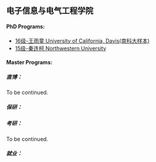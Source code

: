 ## 电子信息与电气工程学院

#### PhD Programs:

  - [16级-王雨童 University of California, Davis(南科大样本)](grad-application/electronic-information-and-electrical-engineering/[US]-16-wangyutong.md)
  - [15级-秦连柯 Northwestern University](grad-application/electronic-information-and-electrical-engineering/[US]-15-liankeqin.md)

#### Master Programs:



##### 直博：

To be continued.

##### 保研：



##### 考研：

To be continued.

##### 就业：


